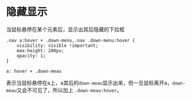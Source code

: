 # 隐藏显示

当鼠标悬停在某个元素后，显示出其后隐藏的下拉框

```
.nav a:hover + .down-menu,.nav .down-menu:hover {
    visibility: visible !important;
    max-height: 200px;
    opacity: 1;
}
```

`a: hover + .down-meau`

表示当鼠标悬停在a上，a其后的`down-meau`显示出来，但一旦鼠标离开a，`down-meau`又会不可见了，所以加上 `.down-meau:hover`。